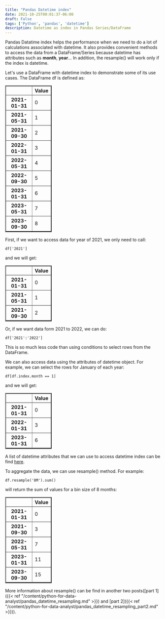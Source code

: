 ```yaml
---
title: "Pandas Datetime index"
date: 2021-10-25T00:01:37-06:00
draft: False
tags: ['Python', 'pandas', 'datetime']
description: Datetime as index in Pandas Series/DataFrame
---
```


Pandas Datatime index helps the performance when we need to do a lot of calculations associated with datetime. It also provides convenient methods to access the data from a DataFrame/Series because datetime has attributes such as **month**, **year**... In addition, the resample() will work only if the index is datetime. 

Let's use a DataFrame with datetime index to demonstrate some of its use cases. The DataFrame df is defined as:
<table border="2" class="dataframe" style="width:30%">
  <thead>
    <tr style="text-align: right;">
      <th></th>
      <th>Value</th>
    </tr>
  </thead>
  <tbody>
    <tr>
      <th>2021-01-31</th>
      <td>0</td>
    </tr>
    <tr>
      <th>2021-05-31</th>
      <td>1</td>
    </tr>
    <tr>
      <th>2021-09-30</th>
      <td>2</td>
    </tr>
    <tr>
      <th>2022-01-31</th>
      <td>3</td>
    </tr>
    <tr>
      <th>2022-05-31</th>
      <td>4</td>
    </tr>
    <tr>
      <th>2022-09-30</th>
      <td>5</td>
    </tr>
    <tr>
      <th>2023-01-31</th>
      <td>6</td>
    </tr>
    <tr>
      <th>2023-05-31</th>
      <td>7</td>
    </tr>
    <tr>
      <th>2023-09-30</th>
      <td>8</td>
    </tr>
  </tbody>
</table>

First, if we want to access data for year of 2021, we only need to call:
```
df['2021']
```
and we will get:
<table border="2" class="dataframe" style="width:30%">
  <thead>
    <tr style="text-align: right;">
      <th></th>
      <th>Value</th>
    </tr>
  </thead>
  <tbody>
    <tr>
      <th>2021-01-31</th>
      <td>0</td>
    </tr>
    <tr>
      <th>2021-05-31</th>
      <td>1</td>
    </tr>
    <tr>
      <th>2021-09-30</th>
      <td>2</td>
    </tr>
  </tbody>
</table>

Or, if we want data form 2021 to 2022, we can do:
```
df['2021':'2022']
```
This is so much less code than using conditions to select rows from the DataFrame.

We can also access data using the attributes of datetime object. For example, we can select the rows for January of each year:
```
df[df.index.month == 1]
```
and we will get:
<table border="2" class="dataframe" style="width:30%">
  <thead>
    <tr style="text-align: right;">
      <th></th>
      <th>Value</th>
    </tr>
  </thead>
  <tbody>
    <tr>
      <th>2021-01-31</th>
      <td>0</td>
    </tr>
    <tr>
      <th>2022-01-31</th>
      <td>3</td>
    </tr>
    <tr>
      <th>2023-01-31</th>
      <td>6</td>
    </tr>
  </tbody>
</table>

A list of datetime attributes that we can use to access datetime index can be find [here](https://pandas.pydata.org/docs/user_guide/timeseries.html#time-date-components).

To aggregate the data, we can use resample() method. For example:
```
df.resample('8M').sum()
```
will return the sum of values for a bin size of 8 months:
<table border="2" class="dataframe" style="width:30%">
  <thead>
    <tr style="text-align: right;">
      <th></th>
      <th>Value</th>
    </tr>
  </thead>
  <tbody>
    <tr>
      <th>2021-01-31</th>
      <td>0</td>
    </tr>
    <tr>
      <th>2021-09-30</th>
      <td>3</td>
    </tr>
    <tr>
      <th>2022-05-31</th>
      <td>7</td>
    </tr>
    <tr>
      <th>2023-01-31</th>
      <td>11</td>
    </tr>
    <tr>
      <th>2023-09-30</th>
      <td>15</td>
    </tr>
  </tbody>
</table> 

More information about resample() can be find in another two posts([part 1]({{< ref "/content/python-for-data-analyst/pandas_datetime_resampling.md" >}}) and [part 2]({{< ref "/content/python-for-data-analyst/pandas_datetime_resampling_part2.md" >}})).